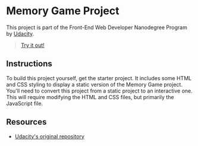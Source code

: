 # Memory Game Project

This project is part of the Front-End Web Developer Nanodegree Program by [Udacity](https://www.udacity.com/).

> [Try it out!](https://zbianca.github.io/memory-game/index.html)

## Instructions

To build this project yourself, get the starter project. It includes some HTML and CSS styling to display a static version of the Memory Game project. You'll need to convert this project from a static project to an interactive one. This will require modifying the HTML and CSS files, but primarily the JavaScript file.

## Resources

* [Udacity's original repository](https://github.com/udacity/fend-project-memory-game)
